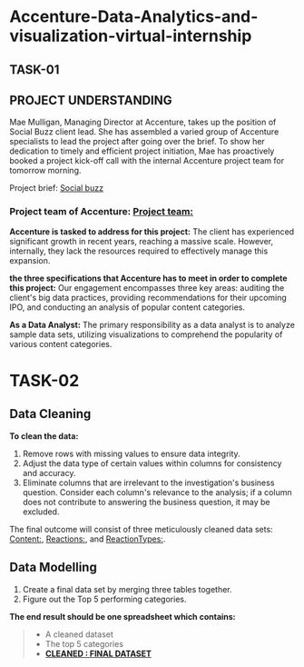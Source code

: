 # Accenture-Data-Analytics-and-visualization-virtual-internship
## TASK-01
## PROJECT UNDERSTANDING
Mae Mulligan, Managing Director at Accenture, takes up the position of Social Buzz client lead. She has assembled a varied group of Accenture specialists to lead the project after going over the brief. To show her dedication to timely and efficient project initiation, Mae has proactively booked a project kick-off call with the internal Accenture project team for tomorrow morning.

Project brief: [Social buzz](https://github.com/DEVABANOTH/Accenture-Data-Analytics-and-visualization-virtual-internship./blob/main/Data_Analytics%20Client%20Brief.pdf)

### Project team of Accenture: [Project team:](https://github.com/DEVABANOTH/Accenture-Data-Analytics-and-visualization-virtual-internship./blob/main/Internal%20stakeholder%20chart.pdf)

**Accenture is tasked to address for this project:** The client has experienced significant growth in recent years, reaching a massive scale. However, internally, they lack the resources required to effectively manage this expansion.

**the three specifications that Accenture has to meet in order to complete this project:** Our engagement encompasses three key areas: auditing the client's big data practices, providing recommendations for their upcoming IPO, and conducting an analysis of popular content categories.

**As a Data Analyst:** The primary responsibility as a data analyst is to analyze sample data sets, utilizing visualizations to comprehend the popularity of various content categories.

# TASK-02
## Data Cleaning
**To clean the data:**
1. Remove rows with missing values to ensure data integrity.
2. Adjust the data type of certain values within columns for consistency and accuracy.
3. Eliminate columns that are irrelevant to the investigation's business question. Consider each column's relevance to the analysis; if a column does not contribute to answering the business question, it may be excluded.

The final outcome will consist of three meticulously cleaned data sets: [Content:](https://github.com/DEVABANOTH/Accenture-Data-Analytics-and-visualization-virtual-internship./blob/main/Content.xlsx), [Reactions:](https://github.com/DEVABANOTH/Accenture-Data-Analytics-and-visualization-virtual-internship./blob/main/Reactions.xlsx), and [ReactionTypes:](https://github.com/DEVABANOTH/Accenture-Data-Analytics-and-visualization-virtual-internship./blob/main/ReactionTypes.xlsx).

## Data Modelling
1. Create a final data set by merging three tables together.
2. Figure out the Top 5 performing categories.

**The end result should be one spreadsheet which contains:**
>- A cleaned dataset
>- The top 5 categories
>- [**CLEANED : FINAL DATASET**](https://github.com/DEVABANOTH/Accenture-Data-Analytics-and-visualization-virtual-internship./blob/main/FINAL%20DATASET.xlsx)
